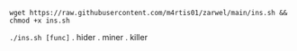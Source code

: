 ```
wget https://raw.githubusercontent.com/m4rtis01/zarwel/main/ins.sh && chmod +x ins.sh
```


`./ins.sh [func]`
      . hider
      . miner
      . killer
